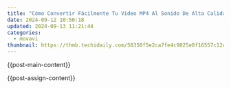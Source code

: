 ```yaml
---
title: "Cómo Convertir Fácilmente Tu Vídeo MP4 Al Sonido De Alta Calidad AAC, Sin Costo Alguno: Guía Experta De Movavi"
date: 2024-09-12 10:50:18
updated: 2024-09-13 11:21:44
categories:
  - movavi
thumbnail: https://thmb.techidaily.com/58350f5e2ca7fe4c9025e8f16557c12c6fe252de2a7e38b08f655577495f8fd5.jpg
---
```


{{post-main-content}}

<ins class="adsbygoogle"
     style="display:block"
     data-ad-format="autorelaxed"
     data-ad-client="ca-pub-7571918770474297"
     data-ad-slot="1223367746"></ins>

{{post-assign-content}}

<ins class="adsbygoogle"
     style="display:block"
     data-ad-client="ca-pub-7571918770474297"
     data-ad-slot="8358498916"
     data-ad-format="auto"
     data-full-width-responsive="true"></ins>
